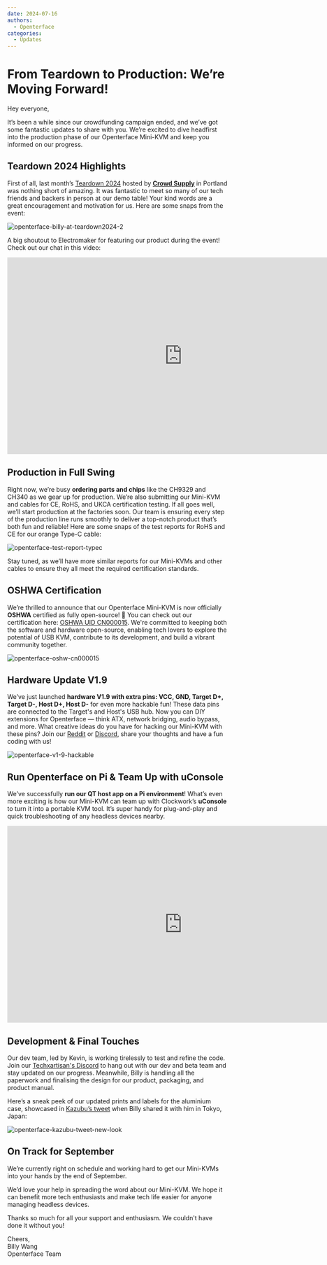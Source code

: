 ```yaml
---
date: 2024-07-16
authors:
  - Openterface
categories:
  - Updates
---
```


# From Teardown to Production: We’re Moving Forward!

Hey everyone,

It’s been a while since our crowdfunding campaign ended, and we’ve got some fantastic updates to share with you. We’re excited to dive headfirst into the production phase of our Openterface Mini-KVM and keep you informed on our progress.

## Teardown 2024 Highlights

First of all, last month’s [Teardown 2024](https://x.com/TechxArtisan/status/1810619822948090092) hosted by [**Crowd Supply**](https://www.crowdsupply.com/teardown/portland-2024) in Portland was nothing short of amazing. It was fantastic to meet so many of our tech friends and backers in person at our demo table! Your kind words are a great encouragement and motivation for us. Here are some snaps from the event:

![openterface-billy-at-teardown2024-2](https://www.crowdsupply.com/img/f0a2/16c34150-c59a-40d0-ab77-7c5dada8f0a2/openterface-billy-at-teardown2024-2_jpg_gallery-lg.jpg)

A big shoutout to Electromaker for featuring our product during the event! Check out our chat in this video:

<iframe width="800" height="450" src="https://www.youtube.com/embed/K0EuMSQEwKo" title="YouTube video player" frameborder="0" allow="accelerometer; autoplay; clipboard-write; encrypted-media; gyroscope; picture-in-picture; web-share" allowfullscreen></iframe>

## Production in Full Swing

Right now, we’re busy **ordering parts and chips** like the CH9329 and CH340 as we gear up for production. We’re also submitting our Mini-KVM and cables for CE, RoHS, and UKCA certification testing. If all goes well, we’ll start production at the factories soon. Our team is ensuring every step of the production line runs smoothly to deliver a top-notch product that’s both fun and reliable! Here are some snaps of the test reports for RoHS and CE for our orange Type-C cable:

![openterface-test-report-typec](https://www.crowdsupply.com/img/8d57/cd1d5f8e-820b-40c2-b758-1f075e2e8d57/openterface-test-report-typec_jpg_gallery-lg.jpg)

Stay tuned, as we’ll have more similar reports for our Mini-KVMs and other cables to ensure they all meet the required certification standards.

## OSHWA Certification

We’re thrilled to announce that our Openterface Mini-KVM is now officially **OSHWA** certified as fully open-source! 🥳 You can check out our certification here: [OSHWA UID CN000015](https://certification.oshwa.org/cn000015.html). We're committed to keeping both the software and hardware open-source, enabling tech lovers to explore the potential of USB KVM, contribute to its development, and build a vibrant community together.

![openterface-oshw-cn000015](https://www.crowdsupply.com/img/925a/fbf33f8d-0c0d-405e-bb34-6e0038c9925a/openterface-oshw-cn000015_jpg_md-xl.jpg)

## Hardware Update V1.9


We’ve just launched **hardware V1.9 with extra pins: VCC, GND, Target D+, Target D-, Host D+, Host D-** for even more hackable fun! These data pins are connected to the Target's and Host's USB hub. Now you can DIY extensions for Openterface — think ATX, network bridging, audio bypass, and more. What creative ideas do you have for hacking our Mini-KVM with these pins? Join our [Reddit](https://www.reddit.com/r/Openterface_miniKVM/) or [Discord](/discord), share your thoughts and have a fun coding with us!

![openterface-v1-9-hackable](https://www.crowdsupply.com/img/caf8/7b5bb696-2342-487a-b0e8-aa137e6dcaf8/openterface-v1-9-hackable_jpg_md-xl.jpg)

## Run Openterface on Pi & Team Up with uConsole

We’ve successfully **run our QT host app on a Pi environment**! What’s even more exciting is how our Mini-KVM can team up with Clockwork’s **uConsole** to turn it into a portable KVM tool. It’s super handy for plug-and-play and quick troubleshooting of any headless devices nearby.

<iframe width="800" height="450" src="https://www.youtube.com/embed/n7k_FwgM9kA" title="YouTube video player" frameborder="0" allow="accelerometer; autoplay; clipboard-write; encrypted-media; gyroscope; picture-in-picture; web-share" allowfullscreen></iframe>

## Development & Final Touches

Our dev team, led by Kevin, is working tirelessly to test and refine the code. Join our [Techxartisan's Discord](/discord) to hang out with our dev and beta team and stay updated on our progress. Meanwhile, Billy is handling all the paperwork and finalising the design for our product, packaging, and product manual. 

Here’s a sneak peek of our updated prints and labels for the aluminium case, showcased in [Kazubu’s tweet](https://x.com/_kazubu/status/1803442407800971612) when Billy shared it with him in Tokyo, Japan:

![openterface-kazubu-tweet-new-look](https://www.crowdsupply.com/img/a680/71cdf2d7-27a3-4b93-8271-b3e82229a680/openterface-kazubu-tweet-new-look_jpg_md-xl.jpg)

## On Track for September

We’re currently right on schedule and working hard to get our Mini-KVMs into your hands by the end of September.

We’d love your help in spreading the word about our Mini-KVM. We hope it can benefit more tech enthusiasts and make tech life easier for anyone managing headless devices.

Thanks so much for all your support and enthusiasm. We couldn't have done it without you!

Cheers,  
Billy Wang  
Openterface Team

